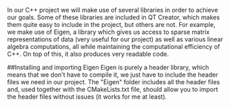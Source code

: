 In our C++ project we will make use of several libraries in order to achieve our goals. Some of these libraries are included in QT Creator, which makes them quite easy to include in the project, but others are not. For example, we make use of Eigen, a library which gives us access to sparse matrix representations of data (very useful for our project) as well as various linear algebra computations, all while maintaining the computational efficiency of C++. On top of this, it also produces very readable code.

##Installing and importing Eigen
Eigen is purely a header library, which means that we don't have to compile it, we just have to include the header files we need in our project. The "Eigen" folder includes all the header files and, used together with the CMakeLists.txt file, should allow you to import the header files without issues (it works for me at least).